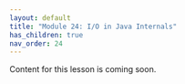 ```yaml
---
layout: default
title: "Module 24: I/O in Java Internals"
has_children: true
nav_order: 24
---
```


Content for this lesson is coming soon.
